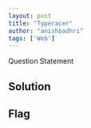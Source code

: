 ```yaml
---
layout: post
title: "Typeracer"
author: "anishbadhri"
tags: ['Web']
---
```


Question Statement

## Solution

## Flag

